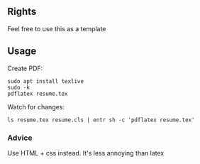 ## Rights

Feel free to use this as a template

## Usage

Create PDF:

```
sudo apt install texlive
sudo -k
pdflatex resume.tex
```

Watch for changes:
```
ls resume.tex resume.cls | entr sh -c 'pdflatex resume.tex'
```

### Advice

Use HTML + css instead. It's less annoying than latex
